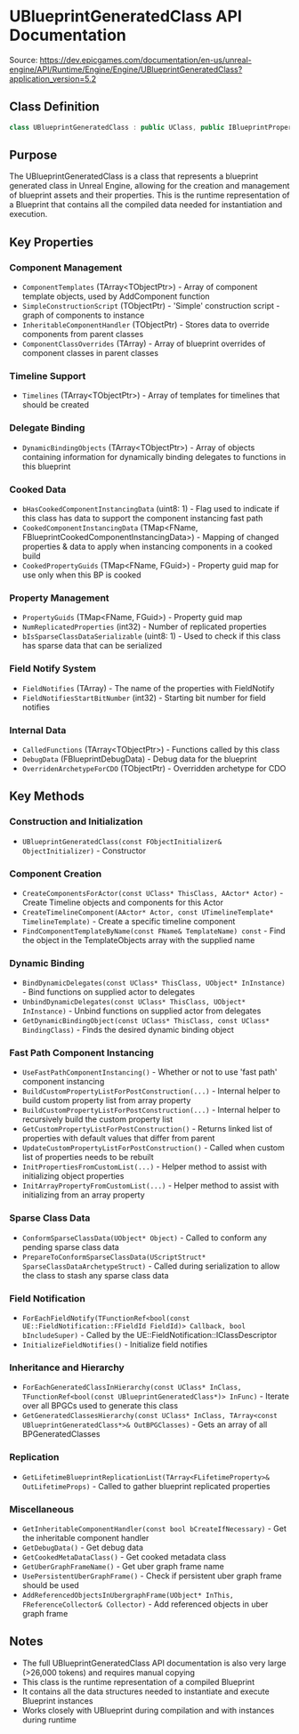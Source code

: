 # UBlueprintGeneratedClass API Documentation

Source: https://dev.epicgames.com/documentation/en-us/unreal-engine/API/Runtime/Engine/Engine/UBlueprintGeneratedClass?application_version=5.2

## Class Definition

```cpp
class UBlueprintGeneratedClass : public UClass, public IBlueprintPropertyGuidProvider
```

## Purpose

The UBlueprintGeneratedClass is a class that represents a blueprint generated class in Unreal Engine, allowing for the creation and management of blueprint assets and their properties. This is the runtime representation of a Blueprint that contains all the compiled data needed for instantiation and execution.

## Key Properties

### Component Management
- `ComponentTemplates` (TArray<TObjectPtr<UActorComponent>>) - Array of component template objects, used by AddComponent function
- `SimpleConstructionScript` (TObjectPtr<USimpleConstructionScript>) - 'Simple' construction script - graph of components to instance
- `InheritableComponentHandler` (TObjectPtr<UInheritableComponentHandler>) - Stores data to override components from parent classes
- `ComponentClassOverrides` (TArray<FBPComponentClassOverride>) - Array of blueprint overrides of component classes in parent classes

### Timeline Support
- `Timelines` (TArray<TObjectPtr<UTimelineTemplate>>) - Array of templates for timelines that should be created

### Delegate Binding
- `DynamicBindingObjects` (TArray<TObjectPtr<UDynamicBlueprintBinding>>) - Array of objects containing information for dynamically binding delegates to functions in this blueprint

### Cooked Data
- `bHasCookedComponentInstancingData` (uint8: 1) - Flag used to indicate if this class has data to support the component instancing fast path
- `CookedComponentInstancingData` (TMap<FName, FBlueprintCookedComponentInstancingData>) - Mapping of changed properties & data to apply when instancing components in a cooked build
- `CookedPropertyGuids` (TMap<FName, FGuid>) - Property guid map for use only when this BP is cooked

### Property Management
- `PropertyGuids` (TMap<FName, FGuid>) - Property guid map
- `NumReplicatedProperties` (int32) - Number of replicated properties
- `bIsSparseClassDataSerializable` (uint8: 1) - Used to check if this class has sparse data that can be serialized

### Field Notify System
- `FieldNotifies` (TArray<FFieldNotificationId>) - The name of the properties with FieldNotify
- `FieldNotifiesStartBitNumber` (int32) - Starting bit number for field notifies

### Internal Data
- `CalledFunctions` (TArray<TObjectPtr<UFunction>>) - Functions called by this class
- `DebugData` (FBlueprintDebugData) - Debug data for the blueprint
- `OverridenArchetypeForCDO` (TObjectPtr<UObject>) - Overridden archetype for CDO

## Key Methods

### Construction and Initialization
- `UBlueprintGeneratedClass(const FObjectInitializer& ObjectInitializer)` - Constructor

### Component Creation
- `CreateComponentsForActor(const UClass* ThisClass, AActor* Actor)` - Create Timeline objects and components for this Actor
- `CreateTimelineComponent(AActor* Actor, const UTimelineTemplate* TimelineTemplate)` - Create a specific timeline component
- `FindComponentTemplateByName(const FName& TemplateName) const` - Find the object in the TemplateObjects array with the supplied name

### Dynamic Binding
- `BindDynamicDelegates(const UClass* ThisClass, UObject* InInstance)` - Bind functions on supplied actor to delegates
- `UnbindDynamicDelegates(const UClass* ThisClass, UObject* InInstance)` - Unbind functions on supplied actor from delegates
- `GetDynamicBindingObject(const UClass* ThisClass, const UClass* BindingClass)` - Finds the desired dynamic binding object

### Fast Path Component Instancing
- `UseFastPathComponentInstancing()` - Whether or not to use 'fast path' component instancing
- `BuildCustomPropertyListForPostConstruction(...)` - Internal helper to build custom property list from array property
- `BuildCustomPropertyListForPostConstruction(...)` - Internal helper to recursively build the custom property list
- `GetCustomPropertyListForPostConstruction()` - Returns linked list of properties with default values that differ from parent
- `UpdateCustomPropertyListForPostConstruction()` - Called when custom list of properties needs to be rebuilt
- `InitPropertiesFromCustomList(...)` - Helper method to assist with initializing object properties
- `InitArrayPropertyFromCustomList(...)` - Helper method to assist with initializing from an array property

### Sparse Class Data
- `ConformSparseClassData(UObject* Object)` - Called to conform any pending sparse class data
- `PrepareToConformSparseClassData(UScriptStruct* SparseClassDataArchetypeStruct)` - Called during serialization to allow the class to stash any sparse class data

### Field Notification
- `ForEachFieldNotify(TFunctionRef<bool(const UE::FieldNotification::FFieldId FieldId)> Callback, bool bIncludeSuper)` - Called by the UE::FieldNotification::IClassDescriptor
- `InitializeFieldNotifies()` - Initialize field notifies

### Inheritance and Hierarchy
- `ForEachGeneratedClassInHierarchy(const UClass* InClass, TFunctionRef<bool(const UBlueprintGeneratedClass*)> InFunc)` - Iterate over all BPGCs used to generate this class
- `GetGeneratedClassesHierarchy(const UClass* InClass, TArray<const UBlueprintGeneratedClass*>& OutBPGClasses)` - Gets an array of all BPGeneratedClasses

### Replication
- `GetLifetimeBlueprintReplicationList(TArray<FLifetimeProperty>& OutLifetimeProps)` - Called to gather blueprint replicated properties

### Miscellaneous
- `GetInheritableComponentHandler(const bool bCreateIfNecessary)` - Get the inheritable component handler
- `GetDebugData()` - Get debug data
- `GetCookedMetaDataClass()` - Get cooked metadata class
- `GetUberGraphFrameName()` - Get uber graph frame name
- `UsePersistentUberGraphFrame()` - Check if persistent uber graph frame should be used
- `AddReferencedObjectsInUbergraphFrame(UObject* InThis, FReferenceCollector& Collector)` - Add referenced objects in uber graph frame

## Notes

- The full UBlueprintGeneratedClass API documentation is also very large (>26,000 tokens) and requires manual copying
- This class is the runtime representation of a compiled Blueprint
- It contains all the data structures needed to instantiate and execute Blueprint instances
- Works closely with UBlueprint during compilation and with instances during runtime